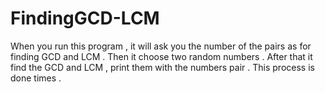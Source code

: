 # FindingGCD-LCM
When you run this program , it will ask you the number of the pairs as <n> for finding GCD and LCM . 
Then it choose two random numbers . 
After that it find the GCD and LCM , print them with the numbers pair . 
This process is done <n> times .
